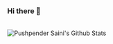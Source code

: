 ### Hi there 👋

<br>

<img align="left" alt="Pushpender Saini's Github Stats" src="https://github-readme-stats.vercel.app/api?username=pushpendersaini0&show_icons=true&hide_border=true" />